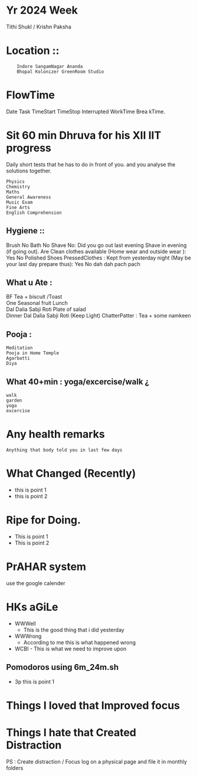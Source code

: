 # Yr 2024 Week 
  Tithi Shukl / Krishn Paksha 
# Location :: 
        Indore SangamNagar Ananda  
        Bhopal Kolonizer GreenRoom Studio   
        
# FlowTime                                                           
Date  Task TimeStart TimeStop   Interrupted  WorkTime   Brea    kTime.
          



# Sit 60 min Dhruva for his XII IIT progress
Daily short tests that he has to do in front of you. and you analyse the solutions together. 

    Physics 
    Chemistry 
    Maths 
    General Awareness 
    Music Exam 
    Fine Arts 
    English Comprehension 

## Hygiene :: 
Brush No Bath No Shave No:
  Did you go out last evening 
  Shave in evening (if going out). 
  Are Clean clothes available (Home wear and outside wear ): Yes No 
  Polished Shoes PressedClothes : Kept from yesterday night (May be your last day prepare thus): Yes No dah dah pach pach 
## What u Ate : 
  BF 
    Tea + biscuit /Toast  
    One Seasonal fruit 
  Lunch  
    Dal Dalia Sabji Roti
    Plate of salad  
  Dinner 
    Dal Dalia Sabji Roti 
    (Keep Light) 
  ChatterPatter  : 
    Tea + some namkeen  
## Pooja : 
    Meditation 
    Pooja in Home Temple 
    Agarbatti 
    Diya 
## What 40+min : yoga/excercise/walk ¿
    walk
    garden
    yoga
    excercise   
# Any health remarks 
    Anything that body told you in last few days 
# What Changed (Recently) 
* this is point 1
* this is point 2  
# Ripe for Doing. 
- This is point 1
- This is point 2 
# PrAHAR system 
 use the google calender 
# HKs aGiLe
  - WWWell
    - This is the good thing that i did yesterday       
  - WWWrong 
    - According to me this is what happened wrong  
  -  WCBI 
    -  This is what we need to improve upon   
## Pomodoros using 6m_24m.sh 
- 3p this is point 1 
# Things I loved that Improved focus 
# Things I hate that Created Distraction 

PS : Create distraction / Focus log on a physical page and file it in monthly folders 
